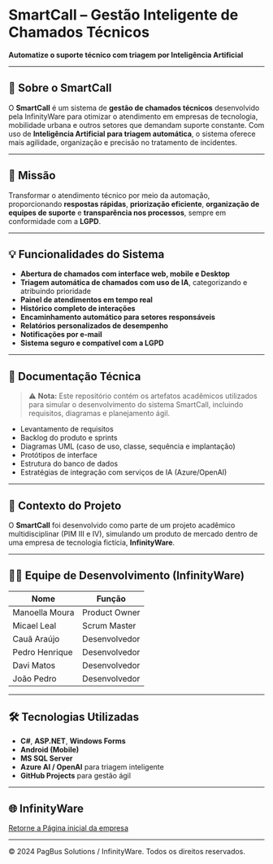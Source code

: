 # **SmartCall – Gestão Inteligente de Chamados Técnicos**

**Automatize o suporte técnico com triagem por Inteligência Artificial**

---

## 📌 Sobre o SmartCall

O **SmartCall** é um sistema de **gestão de chamados técnicos** desenvolvido pela InfinityWare para otimizar o atendimento em empresas de tecnologia, mobilidade urbana e outros setores que demandam suporte constante. Com uso de **Inteligência Artificial para triagem automática**, o sistema oferece mais agilidade, organização e precisão no tratamento de incidentes.

---

## 🎯 Missão

Transformar o atendimento técnico por meio da automação, proporcionando **respostas rápidas**, **priorização eficiente**, **organização de equipes de suporte** e **transparência nos processos**, sempre em conformidade com a **LGPD**.

---

## 💡 Funcionalidades do Sistema

- **Abertura de chamados com interface web, mobile e Desktop**
- **Triagem automática de chamados com uso de IA**, categorizando e atribuindo prioridade
- **Painel de atendimentos em tempo real**
- **Histórico completo de interações**
- **Encaminhamento automático para setores responsáveis**
- **Relatórios personalizados de desempenho**
- **Notificações por e-mail**
- **Sistema seguro e compatível com a LGPD**

---

## 📁 Documentação Técnica

> ⚠️ **Nota:** Este repositório contém os artefatos acadêmicos utilizados para simular o desenvolvimento do sistema SmartCall, incluindo requisitos, diagramas e planejamento ágil.

- Levantamento de requisitos
- Backlog do produto e sprints
- Diagramas UML (caso de uso, classe, sequência e implantação)
- Protótipos de interface
- Estrutura do banco de dados
- Estratégias de integração com serviços de IA (Azure/OpenAI)

---

## 🧠 Contexto do Projeto

O **SmartCall** foi desenvolvido como parte de um projeto acadêmico multidisciplinar (PIM III e IV), simulando um produto de mercado dentro de uma empresa de tecnologia fictícia, **InfinityWare**.

---

## 👨‍💻 Equipe de Desenvolvimento (InfinityWare)

| Nome            | Função            |
|-----------------|-------------------|
| Manoella Moura  | Product Owner     |
| Micael Leal     | Scrum Master      |
| Cauã Araújo     | Desenvolvedor     |
| Pedro Henrique  | Desenvolvedor     |
| Davi Matos      | Desenvolvedor     |
| João Pedro      | Desenvolvedor     |

---

## 🛠️ Tecnologias Utilizadas

- **C#**, **ASP.NET**, **Windows Forms**
- **Android (Mobile)**
- **MS SQL Server**
- **Azure AI / OpenAI** para triagem inteligente
- **GitHub Projects** para gestão ágil

---

## 🌐 InfinityWare 

[Retorne a Página inicial da empresa](https://github.com/INFTYWARE)

---

© 2024 PagBus Solutions / InfinityWare. Todos os direitos reservados.
